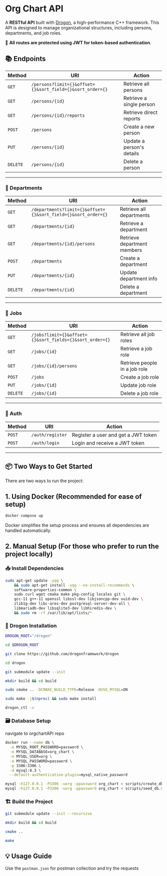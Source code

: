 # Org Chart API

A **RESTful API** built with [Drogon](https://github.com/drogonframework/drogon), a high-performance C++ framework. This API is designed to manage organizational structures, including persons, departments, and job roles.

🔐 **All routes are protected using JWT for token-based authentication**.

## 📚 Endpoints

| Method   | URI                                                       | Action                    |
| -------- | --------------------------------------------------------- | ------------------------- |
| `GET`    | `/persons?limit={}&offset={}&sort_field={}&sort_order={}` | Retrieve all persons      |
| `GET`    | `/persons/{id}`                                           | Retrieve a single person  |
| `GET`    | `/persons/{id}/reports`                                   | Retrieve direct reports   |
| `POST`   | `/persons`                                                | Create a new person       |
| `PUT`    | `/persons/{id}`                                           | Update a person's details |
| `DELETE` | `/persons/{id}`                                           | Delete a person           |

---

### 🏢 Departments

| Method   | URI                                                           | Action                      |
| -------- | ------------------------------------------------------------- | --------------------------- |
| `GET`    | `/departments?limit={}&offset={}&sort_field={}&sort_order={}` | Retrieve all departments    |
| `GET`    | `/departments/{id}`                                           | Retrieve a department       |
| `GET`    | `/departments/{id}/persons`                                   | Retrieve department members |
| `POST`   | `/departments`                                                | Create a department         |
| `PUT`    | `/departments/{id}`                                           | Update department info      |
| `DELETE` | `/departments/{id}`                                           | Delete a department         |

---

### 💼 Jobs

| Method   | URI                                                     | Action                        |
| -------- | ------------------------------------------------------- | ----------------------------- |
| `GET`    | `/jobs?limit={}&offset={}&sort_fields={}&sort_order={}` | Retrieve all job roles        |
| `GET`    | `/jobs/{id}`                                            | Retrieve a job role           |
| `GET`    | `/jobs/{id}/persons`                                    | Retrieve people in a job role |
| `POST`   | `/jobs`                                                 | Create a job role             |
| `PUT`    | `/jobs/{id}`                                            | Update job role               |
| `DELETE` | `/jobs/{id}`                                            | Delete a job role             |

---

### 🔐 Auth

| Method | URI              | Action                              |
| ------ | ---------------- | ----------------------------------- |
| `POST` | `/auth/register` | Register a user and get a JWT token |
| `POST` | `/auth/login`    | Login and receive a JWT token       |

---

## 📦 Two Ways to Get Started

There are two ways to run the project:

## 1. **Using Docker** (Recommended for ease of setup)

```bash
docker compose up
```

Docker simplifies the setup process and ensures all dependencies are handled automatically.

## 2. **Manual Setup** (For those who prefer to run the project locally)

### 📥 Install Dependencies

```bash
sudo apt-get update -yqq \
    && sudo apt-get install -yqq --no-install-recommends \
    software-properties-common \
    sudo curl wget cmake make pkg-config locales git \
    gcc-11 g++-11 openssl libssl-dev libjsoncpp-dev uuid-dev \
    zlib1g-dev libc-ares-dev postgresql-server-dev-all \
    libmariadb-dev libsqlite3-dev libhiredis-dev \
    && sudo rm -rf /var/lib/apt/lists/*
```

### 🐉 Drogon Installation

```bash
DROGON_ROOT="/drogon"
```

```bash
cd $DROGON_ROOT
```

```bash
git clone https://github.com/drogonframework/drogon
```

```bash
cd drogon
```

```bash
git submodule update --init
```

```bash
mkdir build && cd build
```

```bash
sudo cmake .. -DCMAKE_BUILD_TYPE=Release -DUSE_MYSQL=ON
```

```bash
sudo make -j$(nproc) && sudo make install
```

```bash
drogon_ctl -v
```

### 🗃️ Database Setup

navigate to orgchartAPI repo

```bash
docker run --name db \
  -e MYSQL_ROOT_PASSWORD=password \
  -e MYSQL_DATABASE=org_chart \
  -e MYSQL_USER=org \
  -e MYSQL_PASSWORD=password \
  -p 3306:3306 \
  -d mysql:8.3 \
  --default-authentication-plugin=mysql_native_password
```

```bash
mysql -h127.0.0.1 -P3306 -uorg -ppassword org_chart < scripts/create_db.sql
mysql -h127.0.0.1 -P3306 -uorg -ppassword org_chart < scripts/seed_db.sql
```

### 🏗️ Build the Project

```bash
git submodule update --init --recursive
```

```bash
mkdir build && cd build
```

```bash
cmake ..
```

```bash
make
```

## 💡 Usage Guide

Use the `postman.json` for postman collection and try the requests

